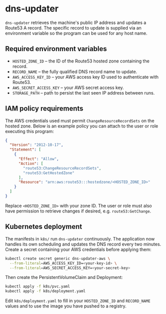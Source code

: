 # dns-updater

`dns-updater` retrieves the machine's public IP address and updates a Route53 A record. The specific record to update is supplied via an environment variable so the program can be used for any host name.

## Required environment variables

- `HOSTED_ZONE_ID` – the ID of the Route53 hosted zone containing the record.
- `RECORD_NAME` – the fully qualified DNS record name to update.
- `AWS_ACCESS_KEY_ID` – your AWS access key ID used to authenticate with Route53.
- `AWS_SECRET_ACCESS_KEY` – your AWS secret access key.
- `STORAGE_PATH` – path to persist the last seen IP address between runs.

## IAM policy requirements

The AWS credentials used must permit `ChangeResourceRecordSets` on the hosted zone. Below is an example policy you can attach to the user or role executing this program:

```json
{
  "Version": "2012-10-17",
  "Statement": [
    {
      "Effect": "Allow",
      "Action": [
        "route53:ChangeResourceRecordSets",
        "route53:GetHostedZone"
      ],
      "Resource": "arn:aws:route53:::hostedzone/<HOSTED_ZONE_ID>"
    }
  ]
}
```

Replace `<HOSTED_ZONE_ID>` with your zone ID. The user or role must also have permission to retrieve changes if desired, e.g. `route53:GetChange`.

## Kubernetes deployment

The manifests in `k8s/` run `dns-updater` continuously. The application now
handles its own scheduling and updates the DNS record every two minutes.
Create a secret containing your AWS credentials before applying them:

```bash
kubectl create secret generic dns-updater-aws \
  --from-literal=AWS_ACCESS_KEY_ID=<your-key-id> \
  --from-literal=AWS_SECRET_ACCESS_KEY=<your-secret-key>
```

Then create the PersistentVolumeClaim and Deployment:

```bash
kubectl apply -f k8s/pvc.yaml
kubectl apply -f k8s/deployment.yaml
```

Edit `k8s/deployment.yaml` to fill in your `HOSTED_ZONE_ID` and `RECORD_NAME`
values and to use the image you have pushed to a registry.
